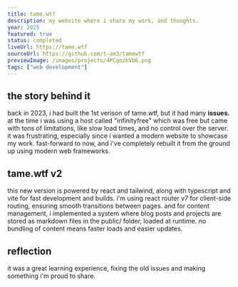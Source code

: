 ```yaml
---
title: tame.wtf
description: my website where i share my work, and thoughts.
year: 2025
featured: true
status: completed
liveUrl: https://tame.wtf
sourceUrl: https://github.com/t-am3/tamewtf
previewImage: /images/projects/4PCqnzhVb6.png
tags: ["web development"]
---
```


## the story behind it
back in 2023, i had built the 1st verison of tame.wtf, but it had many **issues.** at the time i was using a host called "infinityfree" which was free but came with tons of limitations, like slow load times, and no control over the server. it was frustrating, especially since i wanted a modern website to showcase my work. fast-forward to now, and i've completely rebuilt it from the ground up using modern web frameworks.

## tame.wtf v2
this new version is powered by react and tailwind, along with typescript and vite for fast development and builds. i'm using react router v7 for client-side routing, ensuring smooth transitions between pages. and for content management, i implemented a system where blog posts and projects are stored as markdown files in the public/ folder, loaded at runtime. no bundling of content means faster loads and easier updates.

## reflection 
it was a great learning experience, fixing the old issues and making something i'm proud to share.